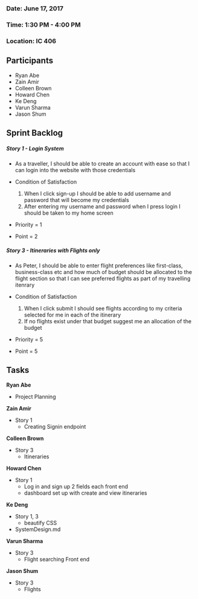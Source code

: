 ### Date: June 17, 2017
### Time: 1:30 PM - 4:00 PM
### Location: IC 406

## Participants
- Ryan Abe
- Zain Amir
- Colleen Brown
- Howard Chen
- Ke Deng
- Varun Sharma
- Jason Shum

## Sprint Backlog

##### Story 1 - Login System
  - As a traveller, I should be able to create an account with ease so that I can login into the website with those credentials

  - Condition of Satisfaction
      1. When I click sign-up I should be able to add username and password that will become my credentials
      2. After entering my username and password when I press login I should be taken to my home screen

  - Priority = 1
  - Point = 2

##### Story 3 - Itineraries with Flights only
  - As Peter, I should be able to enter flight preferences like first-class, business-class etc and how much of budget should be allocated to the flight section so that I can see preferred flights as part of my travelling itenrary

  - Condition of Satisfaction
      1. When I click submit I should see flights according to my criteria selected for me in each of the itinerary
      2. If no flights exist under that budget suggest me an allocation of the budget

  - Priority = 5
  - Point = 5

## Tasks

**Ryan Abe**
  - Project Planning

**Zain Amir**
  - Story 1
      - Creating Signin endpoint

**Colleen Brown**
  - Story 3
      - Itineraries

**Howard Chen**
  - Story 1
      - Log in and sign up 2 fields each front end
      - dashboard set up with create and view itineraries

**Ke Deng**
  - Story 1, 3
      - beautify CSS
  - SystemDesign.md

**Varun Sharma**
  - Story 3
      - Flight searching Front end

**Jason Shum**
  - Story 3
      - Flights

